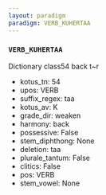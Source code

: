 ```yaml
---
layout: paradigm
paradigm: VERB_KUHERTAA
---
```

### ` VERB_KUHERTAA `

Dictionary class54 back t~r
* kotus_tn: 54
* upos: VERB
* suffix_regex: taa
* kotus_av: K
* grade_dir: weaken
* harmony: back
* possessive: False
* stem_diphthong: None
* deletion: taa
* plurale_tantum: False
* clitics: False
* pos: VERB
* stem_vowel: None
